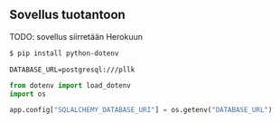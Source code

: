 ## Sovellus tuotantoon

TODO: sovellus siirretään Herokuun

```bash
$ pip install python-dotenv
```

```
DATABASE_URL=postgresql:///pllk
```

```python
from dotenv import load_dotenv
import os

app.config["SQLALCHEMY_DATABASE_URI"] = os.getenv("DATABASE_URL")
```